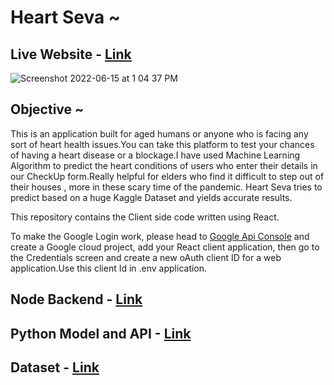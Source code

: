 # Heart Seva ~

## Live Website - <a href="https://heart-seva.herokuapp.com/">Link</a>

![Screenshot 2022-06-15 at 1 04 37 PM](https://user-images.githubusercontent.com/53037053/173769802-e4a20188-1fda-4147-9adf-afd496bd2cfd.png)

## Objective ~ 

This is an application built for aged humans or anyone who is facing any sort of heart health issues.You can take 
this platform to test your chances of having a heart disease or a blockage.I have used Machine Learning Algorithm to predict the heart 
conditions of users who enter their details in our CheckUp form.Really helpful for elders who find it difficult to step out of their houses , 
more in these scary time of the pandemic.
Heart Seva tries to predict based on a huge Kaggle Dataset and yields accurate results.

This repository contains the Client side code written using React. 

To make the Google Login work, please head to <a href="https://console.cloud.google.com">
  Google Api Console</a> and create a Google cloud project, add your React client application, then go to the Credentials screen and create a new oAuth client ID for a web application.Use this client Id in .env application.


## Node Backend - <a href="https://github.com/Sristi27/Heart-disease-pred-fe-v2">Link</a>

## Python Model and API - <a href="https://github.com/Sristi27/Heart-Disease-Predictor">Link</a>

## Dataset - <a href="https://www.kaggle.com/rashikrahmanpritom/heart-attack-analysis-prediction-dataset">Link</a>
